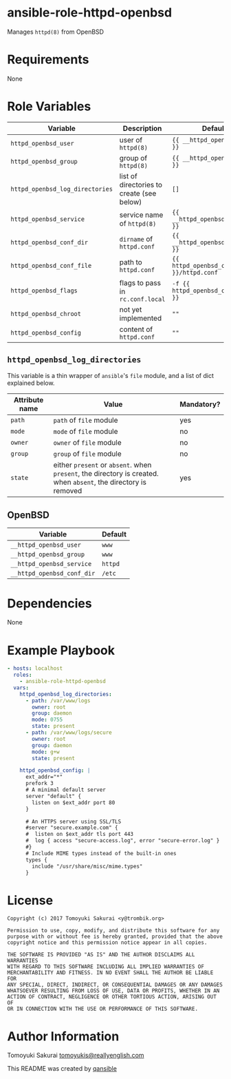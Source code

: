 # ansible-role-httpd-openbsd

Manages `httpd(8)` from OpenBSD

# Requirements

None

# Role Variables

| Variable | Description | Default |
|----------|-------------|---------|
| `httpd_openbsd_user` | user of `httpd(8)` | `{{ __httpd_openbsd_user }}` |
| `httpd_openbsd_group` | group of `httpd(8)` | `{{ __httpd_openbsd_group }}` |
| `httpd_openbsd_log_directories` | list of directories to create (see below) | `[]` |
| `httpd_openbsd_service` | service name of `httpd(8)` | `{{ __httpd_openbsd_service }}` |
| `httpd_openbsd_conf_dir` | `dirname` of `httpd.conf` | `{{ __httpd_openbsd_conf_dir }}` |
| `httpd_openbsd_conf_file` | path to `httpd.conf` | `{{ httpd_openbsd_conf_dir }}/httpd.conf` |
| `httpd_openbsd_flags` | flags to pass in `rc.conf.local` | `-f {{ httpd_openbsd_conf_file }}` |
| `httpd_openbsd_chroot` | not yet implemented | `""` |
| `httpd_openbsd_config` | content of `httpd.conf` | `""` |

## `httpd_openbsd_log_directories`

This variable is a thin wrapper of `ansible`'s `file` module, and a list of
dict explained below.

| Attribute name | Value | Mandatory? |
|----------------|-------|------------|
| `path` | `path` of `file` module | yes |
| `mode` | `mode` of `file` module | no |
| `owner` | `owner` of `file` module | no |
| `group` | `group` of `file` module | no |
| `state` | either `present` or `absent`. when `present`, the directory is created. when `absent`, the directory is removed | yes |

## OpenBSD

| Variable | Default |
|----------|---------|
| `__httpd_openbsd_user` | `www` |
| `__httpd_openbsd_group` | `www` |
| `__httpd_openbsd_service` | `httpd` |
| `__httpd_openbsd_conf_dir` | `/etc` |

# Dependencies

None

# Example Playbook

```yaml
- hosts: localhost
  roles:
    - ansible-role-httpd-openbsd
  vars:
    httpd_openbsd_log_directories:
      - path: /var/www/logs
        owner: root
        group: daemon
        mode: 0755
        state: present
      - path: /var/www/logs/secure
        owner: root
        group: daemon
        mode: g+w
        state: present

    httpd_openbsd_config: |
      ext_addr="*"
      prefork 3
      # A minimal default server
      server "default" {
        listen on $ext_addr port 80
      }

      # An HTTPS server using SSL/TLS
      #server "secure.example.com" {
      #  listen on $ext_addr tls port 443
      #  log { access "secure-access.log", error "secure-error.log" }
      #}
      # Include MIME types instead of the built-in ones
      types {
        include "/usr/share/misc/mime.types"
      }
```

# License

```
Copyright (c) 2017 Tomoyuki Sakurai <y@trombik.org>

Permission to use, copy, modify, and distribute this software for any
purpose with or without fee is hereby granted, provided that the above
copyright notice and this permission notice appear in all copies.

THE SOFTWARE IS PROVIDED "AS IS" AND THE AUTHOR DISCLAIMS ALL WARRANTIES
WITH REGARD TO THIS SOFTWARE INCLUDING ALL IMPLIED WARRANTIES OF
MERCHANTABILITY AND FITNESS. IN NO EVENT SHALL THE AUTHOR BE LIABLE FOR
ANY SPECIAL, DIRECT, INDIRECT, OR CONSEQUENTIAL DAMAGES OR ANY DAMAGES
WHATSOEVER RESULTING FROM LOSS OF USE, DATA OR PROFITS, WHETHER IN AN
ACTION OF CONTRACT, NEGLIGENCE OR OTHER TORTIOUS ACTION, ARISING OUT OF
OR IN CONNECTION WITH THE USE OR PERFORMANCE OF THIS SOFTWARE.
```

# Author Information

Tomoyuki Sakurai <tomoyukis@reallyenglish.com>

This README was created by [qansible](https://github.com/trombik/qansible)
